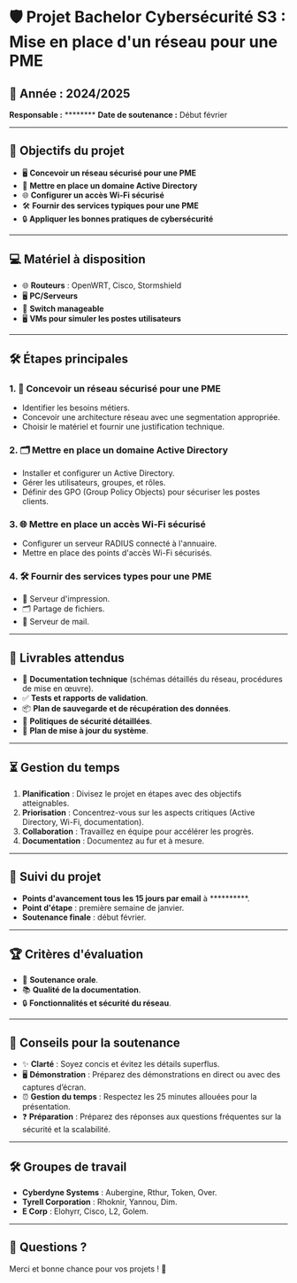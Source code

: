 # 🛡️ Projet Bachelor Cybersécurité S3 : Mise en place d'un réseau pour une PME

## 📅 Année : 2024/2025
**Responsable :** ********
**Date de soutenance :** Début février  

---

## 🎯 Objectifs du projet
- 🖥️ **Concevoir un réseau sécurisé pour une PME**
- 📂 **Mettre en place un domaine Active Directory**
- 🌐 **Configurer un accès Wi-Fi sécurisé**
- 🛠️ **Fournir des services typiques pour une PME**
- 🔒 **Appliquer les bonnes pratiques de cybersécurité**

---

## 💻 Matériel à disposition
- 🌐 **Routeurs** : OpenWRT, Cisco, Stormshield
- 🖥️ **PC/Serveurs**
- 🔗 **Switch manageable**
- 🖥️ **VMs pour simuler les postes utilisateurs**

---

## 🛠️ Étapes principales

### 1. 🚧 Concevoir un réseau sécurisé pour une PME
- Identifier les besoins métiers.
- Concevoir une architecture réseau avec une segmentation appropriée.
- Choisir le matériel et fournir une justification technique.

### 2. 🗂️ Mettre en place un domaine Active Directory
- Installer et configurer un Active Directory.
- Gérer les utilisateurs, groupes, et rôles.
- Définir des GPO (Group Policy Objects) pour sécuriser les postes clients.

### 3. 🌐 Mettre en place un accès Wi-Fi sécurisé
- Configurer un serveur RADIUS connecté à l'annuaire.
- Mettre en place des points d'accès Wi-Fi sécurisés.

### 4. 🛠️ Fournir des services types pour une PME
- 📠 Serveur d'impression.
- 🗂️ Partage de fichiers.
- 📧 Serveur de mail.

---

## 📄 Livrables attendus
- 📝 **Documentation technique** (schémas détaillés du réseau, procédures de mise en œuvre).
- ✅ **Tests et rapports de validation**.
- 📦 **Plan de sauvegarde et de récupération des données**.
- 🔑 **Politiques de sécurité détaillées**.
- 🔄 **Plan de mise à jour du système**.

---

## ⏳ Gestion du temps
1. **Planification** : Divisez le projet en étapes avec des objectifs atteignables.
2. **Priorisation** : Concentrez-vous sur les aspects critiques (Active Directory, Wi-Fi, documentation).
3. **Collaboration** : Travaillez en équipe pour accélérer les progrès.
4. **Documentation** : Documentez au fur et à mesure.

---

## 📝 Suivi du projet
- **Points d'avancement tous les 15 jours par email** à **********.
- **Point d'étape** : première semaine de janvier.
- **Soutenance finale** : début février.

---

## 🏆 Critères d'évaluation
- 🎤 **Soutenance orale**.
- 📚 **Qualité de la documentation**.
- 🔒 **Fonctionnalités et sécurité du réseau**.

---

## 📢 Conseils pour la soutenance
- ✨ **Clarté** : Soyez concis et évitez les détails superflus.
- 🖥️ **Démonstration** : Préparez des démonstrations en direct ou avec des captures d’écran.
- ⏰ **Gestion du temps** : Respectez les 25 minutes allouées pour la présentation.
- ❓ **Préparation** : Préparez des réponses aux questions fréquentes sur la sécurité et la scalabilité.

---

## 🛠️ Groupes de travail
- **Cyberdyne Systems** : Aubergine, Rthur, Token, Over.
- **Tyrell Corporation** : Rhoknir, Yannou, Dim.
- **E Corp** : Elohyrr, Cisco, L2, Golem.

---

## 📩 Questions ?
Merci et bonne chance pour vos projets ! 💪
